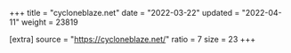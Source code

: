 +++
title = "cycloneblaze.net"
date = "2022-03-22"
updated = "2022-04-11"
weight = 23819

[extra]
source = "https://cycloneblaze.net/"
ratio = 7
size = 23
+++
